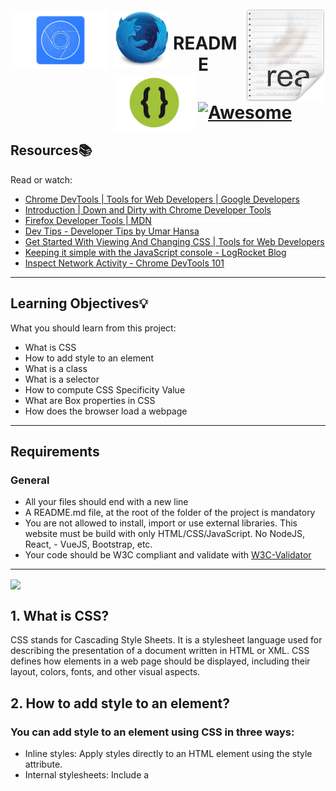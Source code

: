 <img src="icon.png" align="right"/>
<img src="chrome.png" align="left" width="150" style="margin: 5px;"/>
<img src="firefox.png" align="left" width="90" style="margin: 5px;"/>
<img src="android.png" align="left" width="130" style="margin: 5px;"/>

# README [![Awesome](https://cdn.jsdelivr.net/gh/sindresorhus/awesome@d7305f38d29fed78fa85652e3a63e154dd8e8829/media/badge.svg)](https://github.com/sindresorhus/awesome#readme)

## Resources:books:
Read or watch:
* [Chrome DevTools | Tools for Web Developers | Google Developers](https://developer.chrome.com/docs/devtools/)
* [Introduction | Down and Dirty with Chrome Developer Tools](https://blittle.github.io/chrome-dev-tools/)
* [Firefox Developer Tools | MDN](https://firefox-source-docs.mozilla.org/devtools-user/index.html)
* [Dev Tips - Developer Tips by Umar Hansa](https://umaar.com/dev-tips/)
* [Get Started With Viewing And Changing CSS | Tools for Web Developers](https://developer.chrome.com/docs/devtools/)
* [Keeping it simple with the JavaScript console - LogRocket Blog](https://blog.logrocket.com/keeping-it-simple-with-the-javascript-console/)
* [Inspect Network Activity - Chrome DevTools 101](https://www.youtube.com/watch?v=e1gAyQuIFQo&ab_channel=GoogleChromeDevelopers)
---

## Learning Objectives:bulb:
What you should learn from this project:

- What is CSS
- How to add style to an element
- What is a class
- What is a selector
- How to compute CSS Specificity Value
- What are Box properties in CSS
- How does the browser load a webpage
---

## Requirements
### General
- All your files should end with a new line
- A README.md file, at the root of the folder of the project is mandatory
- You are not allowed to install, import or use external libraries. This website must be build with only HTML/CSS/JavaScript. No NodeJS, React, - VueJS, Bootstrap, etc.
- Your code should be W3C compliant and validate with [W3C-Validator](https://github.com/hs-hq/W3C-Validator)
---
<img src="images/infografia.png" align="center" />

## 1. What is CSS?
CSS stands for Cascading Style Sheets. It is a stylesheet language used for describing the presentation of a document written in HTML or XML. CSS defines how elements in a web page should be displayed, including their layout, colors, fonts, and other visual aspects.

## 2. How to add style to an element?
### You can add style to an element using CSS in three ways:

- Inline styles: Apply styles directly to an HTML element using the style attribute.
- Internal stylesheets: Include a <style> element within the <head> section of your HTML document.
- External stylesheets: Create a separate CSS file and link it to your HTML document using the <link> element.

## 3. What is a class?
In CSS, a class is a way to define a group of elements that share a common set of styles. It allows you to apply the same style to multiple elements without repeating the style definitions. You can add a class to an HTML element by including the class attribute and giving it a name.

## 4. What is a selector?
A selector in CSS is used to target and select specific HTML elements to apply styles to. Selectors can be based on element names, class names, IDs, attributes, or other criteria. They define the scope of the styles you want to apply. For example, the selector p targets all <p> elements, while .highlight targets all elements with the class "highlight".

## 5. How to compute CSS Specificity Value?
CSS specificity is a value assigned to CSS selectors that determines which styles are applied to an element when multiple conflicting styles exist. Specificity is calculated based on the selector's components. The general rule is that the more specific a selector is, the higher its specificity value. Specificity is represented by a four-part value: a, b, c, d.

## 6. To calculate the specificity value:

Count the number of ID selectors (#) in the selector and assign it to a.
Count the number of class selectors, attribute selectors, and pseudo-classes (. [] :) in the selector and assign it to b.
Count the number of element selectors and pseudo-elements (tag ::) in the selector and assign it to c.
Assign d a value of 0 for universal selectors (*) and combinators (+, ~, >).
For example, the selector div#myId.highlight has a specificity value of 1, 2, 0, 0 (1 ID selector, 2 class selectors).

## 7. What are Box properties in CSS?
Box properties in CSS refer to a set of properties that define the dimensions, spacing, and appearance of an element's box model. The box model consists of the content area, padding, border, and margin of an element.

## 8. Some common box properties include:

width and height: Specify the dimensions of the content area.
padding: Defines the space between the content and the border.
border: Sets the style, width, and color of the border around the content area.
margin: Controls the space between the element and its neighboring elements.
How does the browser load a webpage?
When a browser loads a webpage, it follows these general steps:

Retrieving the HTML: The browser sends a request to the server and retrieves the HTML document.
Parsing the HTML: The browser parses the HTML document to construct the Document Object Model (DOM), representing the structure of the webpage.

## Author
- **Manuel Zambrano** - [mnlazs](https://github.com/mnlazs) :rage4:
